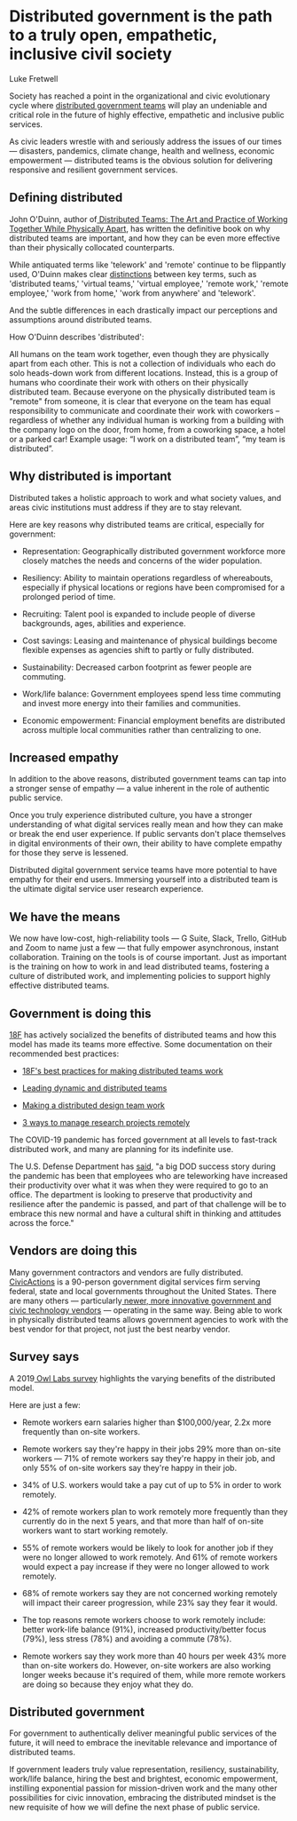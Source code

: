 # Distributed government is the path to a truly open, empathetic, inclusive civil society
Luke Fretwell

Society has reached a point in the organizational and civic evolutionary cycle where [distributed government teams](https://distributedgov.com/) will play an undeniable and critical role in the future of highly effective, empathetic and inclusive public services.

As civic leaders wrestle with and seriously address the issues of our times — disasters, pandemics, climate change, health and wellness, economic empowerment — distributed teams is the obvious solution for delivering responsive and resilient government services.

## Defining distributed

John O'Duinn, author of[ Distributed Teams: The Art and Practice of Working Together While Physically Apart](https://www.amazon.com/dp/1732254907/ref=cm_sw_su_dp), has written the definitive book on why distributed teams are important, and how they can be even more effective than their physically collocated counterparts.

While antiquated terms like 'telework' and 'remote' continue to be flippantly used, O'Duinn makes clear [distinctions](https://oduinn.com/2020/02/25/distributed-team-vs-remote-work-and-work-from-home/) between key terms, such as 'distributed teams,' 'virtual teams,' 'virtual employee,' 'remote work,' 'remote employee,' 'work from home,' 'work from anywhere' and 'telework'.

And the subtle differences in each drastically impact our perceptions and assumptions around distributed teams.

How O'Duinn describes 'distributed':

All humans on the team work together, even though they are physically apart from each other. This is not a collection of individuals who each do solo heads-down work from different locations. Instead, this is a group of humans who coordinate their work with others on their physically distributed team. Because everyone on the physically distributed team is "remote" from someone, it is clear that everyone on the team has equal responsibility to communicate and coordinate their work with coworkers – regardless of whether any individual human is working from a building with the company logo on the door, from home, from a coworking space, a hotel or a parked car! Example usage: “I work on a distributed team”, “my team is distributed”.

## Why distributed is important

Distributed takes a holistic approach to work and what society values, and areas civic institutions must address if they are to stay relevant.

Here are key reasons why distributed teams are critical, especially for government:

* Representation: Geographically distributed government workforce more closely matches the needs and concerns of the wider population.

* Resiliency: Ability to maintain operations regardless of whereabouts, especially if physical locations or regions have been compromised for a prolonged period of time.

* Recruiting: Talent pool is expanded to include people of diverse backgrounds, ages, abilities and experience.

* Cost savings: Leasing and maintenance of physical buildings become flexible expenses as agencies shift to partly or fully distributed.

* Sustainability: Decreased carbon footprint as fewer people are commuting.

* Work/life balance: Government employees spend less time commuting and invest more energy into their families and communities.

* Economic empowerment: Financial employment benefits are distributed across multiple local communities rather than centralizing to one.

## Increased empathy

In addition to the above reasons, distributed government teams can tap into a stronger sense of empathy — a value inherent in the role of authentic public service.

Once you truly experience distributed culture, you have a stronger understanding of what digital services really mean and how they can make or break the end user experience. If public servants don't place themselves in digital environments of their own, their ability to have complete empathy for those they serve is lessened.

Distributed digital government service teams have more potential to have empathy for their end users. Immersing yourself into a distributed team is the ultimate digital service user research experience.

## We have the means

We now have low-cost, high-reliability tools — G Suite, Slack, Trello, GitHub and Zoom to name just a few — that fully empower asynchronous, instant collaboration. Training on the tools is of course important. Just as important is the training on how to work in and lead distributed teams, fostering a culture of distributed work, and implementing policies to support highly effective distributed teams.

## Government is doing this

[18F](https://18f.gsa.gov/) has actively socialized the benefits of distributed teams and how this model has made its teams more effective. Some documentation on their recommended best practices:

* [18F's best practices for making distributed teams work](https://18f.gsa.gov/2015/10/15/best-practices-for-distributed-teams/)

* [Leading dynamic and distributed teams](https://product-guide.18f.gov/we-do-product-well/leading-dynamic-and-distributed-teams/)

* [Making a distributed design team work](https://18f.gsa.gov/2016/04/27/making-a-distributed-design-team-work/)

* [3 ways to manage research projects remotely](https://18f.gsa.gov/2017/09/27/three-ways-to-manage-research-projects/)

The COVID-19 pandemic has forced government at all levels to fast-track distributed work, and many are planning for its indefinite use.

The U.S. Defense Department has [said](https://www.defense.gov/Explore/News/Article/Article/2284622/work-effectiveness-is-a-product-not-a-location-dod-official-says/), "a big DOD success story during the pandemic has been that employees who are teleworking have increased their productivity over what it was when they were required to go to an office. The department is looking to preserve that productivity and resilience after the pandemic is passed, and part of that challenge will be to embrace this new normal and have a cultural shift in thinking and attitudes across the force."

## Vendors are doing this

Many government contractors and vendors are fully distributed. [CivicActions](https://civicactions.com) is a 90-person government digital services firm serving federal, state and local governments throughout the United States. There are many others — particularly[ newer, more innovative government and civic technology vendors](https://digitalservicescoalition.org) — operating in the same way. Being able to work in physically distributed teams allows government agencies to work with the best vendor for that project, not just the best nearby vendor.

## Survey says

A 2019[ Owl Labs survey](https://www.owllabs.com/blog/remote-work-statistics) highlights the varying benefits of the distributed model.

Here are just a few:

* Remote workers earn salaries higher than $100,000/year, 2.2x more frequently than on-site workers.

* Remote workers say they're happy in their jobs 29% more than on-site workers — 71% of remote workers say they're happy in their job, and only 55% of on-site workers say they're happy in their job.

* 34% of U.S. workers would take a pay cut of up to 5% in order to work remotely.

* 42% of remote workers plan to work remotely more frequently than they currently do in the next 5 years, and that more than half of on-site workers want to start working remotely.

* 55% of remote workers would be likely to look for another job if they were no longer allowed to work remotely. And 61% of remote workers would expect a pay increase if they were no longer allowed to work remotely.

* 68% of remote workers say they are not concerned working remotely will impact their career progression, while 23% say they fear it would.

* The top reasons remote workers choose to work remotely include: better work-life balance (91%), increased productivity/better focus (79%), less stress (78%) and avoiding a commute (78%).

* Remote workers say they work more than 40 hours per week 43% more than on-site workers do. However, on-site workers are also working longer weeks because it's required of them, while more remote workers are doing so because they enjoy what they do.

## Distributed government

For government to authentically deliver meaningful public services of the future, it will need to embrace the inevitable relevance and importance of distributed teams.

If government leaders truly value representation, resiliency, sustainability, work/life balance, hiring the best and brightest, economic empowerment, instilling exponential passion for mission-driven work and the many other possibilities for civic innovation, embracing the distributed mindset is the new requisite of how we will define the next phase of public service.
